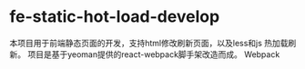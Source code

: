 # fe-static-hot-load-develop
本项目用于前端静态页面的开发，支持html修改刷新页面，以及less和js 热加载刷新。
项目是基于yeoman提供的react-webpack脚手架改造而成。
Webpack
